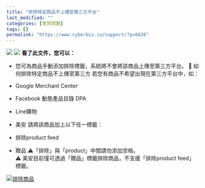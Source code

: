 ```yaml
---
title: "排除特定商品不上傳至第三方平台"
last_modified: ""
categories: [常見問題]
tags: []
permalink: "https://www.cyberbiz.io/support/?p=6626"
---
```


![](https://www.cyberbiz.io/support/wp-content/uploads/適用站別.png)
[![](https://www.cyberbiz.io/support/wp-content/uploads/台灣站.png)](https://www.cyberbiz.io/support/?page_id=2490)
**看了此文件，您可以：**  

* 您可為商品手動添加排除標籤，系統將不會將該商品上傳至第三方平台。
📌 如何排除特定商品不上傳至第三方 若您有商品不希望出現在第三方平台中，如：

* Google Merchant Center
* Facebook 動態產品目錄 DPA
* Line購物
* 美安
請將該商品加上以下任一標籤：

* 排除product feed
* 贈品
⚠️「排除」與「product」中間請勿添加空格。  
⚠️ 美安目前僅可透過「贈品」標籤排除商品，不支援「排除product feed」標籤。  

[![排除商品](https://www.cyberbiz.io/support/wp-content/uploads/排除贈品不要上傳至第三方平台01.png)](https://www.cyberbiz.io/support/wp-content/uploads/排除贈品不要上傳至第三方平台01.png)

